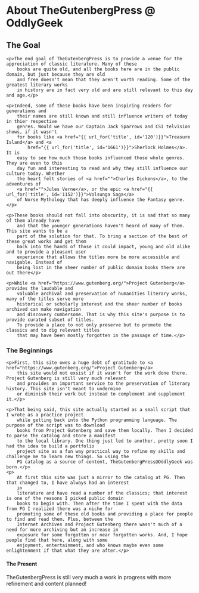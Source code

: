  <h1>About TheGutenbergPress @ OddlyGeek</h1>
    <h2>The Goal</h2>

    <p>The end goal of TheGutenbergPress is to provide a venue for the appreciation of classic literature. Many of these
        books are quite old, and all the books here are in the public domain, but just because they are old
        and free doesn't mean that they aren't worth reading. Some of the greatest literary works
        in history are in fact very old and are still relevant to this day and age.</p>

    <p>Indeed, some of these books have been inspiring readers for generations and
        their names are still known and still influence writers of today in thier respective
        genres. Would we have our Captain Jack Sparrows and CSI telvision shows, if it wasn't
        for books like <a href="{{ url_for('title', id='120')}}">Treasure Island</a> and <a
            href="{{ url_for('title', id='1661')}}">Sherlock Holmes</a>. It is
        easy to see how much those books influenced those whole genres. They are even to this
        day fun and interesting to read and why they still influence our culture today. Whether
        the heart felt stories of <a href="">Charles Dickens</a>, to the adventures of
        <a href="">Jules Verne</a>, or the epic <a href="{{ url_for('title', id='1152')}}">Volsunga Saga</a>
        of Norse Mythology that has deeply influence the Fantasy genre.
    </p>

    <p>These books should not fall into obscurity, it is sad that so many of them already have
        and that the younger generations haven't heard of many of them. This site wants to be a
        part of the solution for that. To bring a section of the best of these great works and get them
        back into the hands of those it could impact, young and old alike and to provide a pleasant user
        experience that allows the titles more be more accessible and navigable. Instead of
        being lost in the sheer number of public domain books there are out there</p>

    <p>While <a href="https://www.gutenberg.org/">Project Gutenberg</a> provides the laudable and
        valuable archival and preservation of humanities literary works, many of the titles serve more
        historical or scholarly interest and the sheer number of books archived can make navigation
        and discovery cumbersome. That is why this site's purpose is to provide curated subset of titles.
        To provide a place to not only preserve but to promote the classics and to dig relevant titles
        that may have been mostly forgotten in the passage of time.</p>
</section>
<section>
    <h3>The Beginnings</h3>

    <p>First, this site owes a huge debt of gratitude to <a href="https://www.gutenberg.org/">Project Gutenberg</a>
        this site would not exsist if it wasn't for the work done there. Project Gutenberg is still very much relevant
        and provides an important service to the preservation of literary history. This site isn't meant to undermine
        or diminish their work but instead to complement and supplement it.</p>

    <p>That being said, this site actually started as a small script that I wrote as a practice project
        while getting back into the Python programming language. The purpose of the script was to download
        books from Project Gutenberg and save them locally. Then I decided to parse the catalog and store a manifest
        to the local library. One thing just led to another, pretty soon I had the idea to build a portfolio
        project site as a fun way practical way to refine my skills and challenge me to learn new things. So using the
        PG catalog as a source of content, TheGutenbergPress@OddlyGeek was born.</p>
    <p>
        At first this site was just a mirror to the catalog at PG. Then that changed to, I have always had an interest
        in
        literature and have read a number of the classics; that interest is one of the reasons I picked public domain
        books to begin with. Then after the time I spent with the data from PG I realized there was a niche for
        promoting some of these old books and providing a place for people to find and read them. Plus, between the
        Internet Archives and Project Gutenberg there wasn't much of a need for more archiving but an increase in
        exposure for some forgotten or near forgotten works. And, I hope people find that here, along with some
        enjoyment, entertainment, and who knows maybe even some enlightenment if that what they are after.</p>
</section>
<section>
    <h4>The Present</h4>
    <p>TheGutenbergPress is still very much a work in progress with more refinement and content planned!</p>
